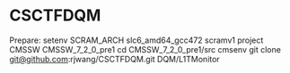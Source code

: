 CSCTFDQM
========

Prepare:
	setenv SCRAM_ARCH slc6_amd64_gcc472
	scramv1 project CMSSW CMSSW_7_2_0_pre1
	cd CMSSW_7_2_0_pre1/src
	cmsenv
	git clone git@github.com:rjwang/CSCTFDQM.git DQM/L1TMonitor
